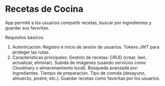 # Recetas de Cocina
 App permite a los usuarios compartir recetas, buscar por ingredientes y guardar sus favoritas.

Requisitos básicos 
1. Autenticación:
Registro e inicio de sesión de usuarios.
Tokens JWT para proteger las rutas.
2. Características principales:
Gestión de recetas: CRUD (crear, leer, actualizar, eliminar).
Subida de imágenes (usando servicios como Cloudinary o almacenamiento local).
Búsqueda avanzada por:
Ingredientes.
Tiempo de preparación.
Tipo de comida (desayuno, almuerzo, postre, etc.).
Guardar recetas como favoritas por los usuarios.

